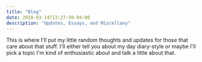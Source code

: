 ```yaml
---
title: "Blog"
date: 2018-03-24T13:27:50-04:00
description: "Updates, Essays, and Miscellany"
---
```


This is where I'll put my little random thoughts and updates for those that care about that stuff. I'll either tell you about my day diary-style or maybe I'll pick a topic I'm kind of enthusiastic about and talk a little about that.